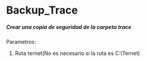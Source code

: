 Backup_Trace
===========================================

##### Crear una copia de seguridad de la carpeta trace #####

Parametros:

1.	Ruta ternet(No es necesario si la ruta es C:\Ternet)

